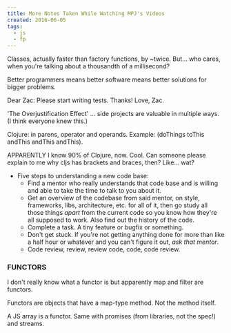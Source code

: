 ```yaml
---
title: More Notes Taken While Watching MPJ's Videos
created: 2016-06-05
tags:
  - js
  - fp
---
```


Classes, actually faster than factory functions, by ~twice.
But... who cares, when you're talking about a thousandth of a millisecond?

Better programmers means better software means better solutions for bigger
problems.

Dear Zac: Please start writing tests. Thanks! Love, Zac.

'The Overjustification Effect' ... side projects are valuable in multiple
ways. (I think everyone knew this.)

Clojure: in parens, operator and operands. Example: (doThings toThis andThis
andThis andThis).

APPARENTLY I know 90% of Clojure, now. Cool. Can someone please explain to me
why cljs has brackets and braces, then? Like... wat?

* Five steps to understanding a new code base:
    * Find a mentor who really understands that code base and is willing and able to take the
      time to talk to you about it.
    * Get an overview of the codebase from said mentor, on style, frameworks, libs, architecture,
      etc. for all of it, then go study all those things _apart_ from the current code so you
      know how they're all supposed to work. Also find out the history of the code.
    * Complete a task. A tiny feature or bugfix or something.
    * Don't get stuck. If you're not getting anything done for more than like a half hour or
      whatever and you can't figure it out, _ask that mentor_.
    * Code review, review, review code, code, code review.

### FUNCTORS

I don't really know what a functor is but apparently map and filter are
functors.

Functors are objects that have a map-type method. Not the method itself.

A JS array is a functor. Same with promises (from libraries, not the spec!)
and streams.
